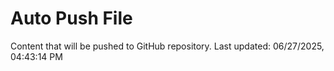 # Auto Push File

Content that will be pushed to GitHub repository.
Last updated: 06/27/2025, 04:43:14 PM
